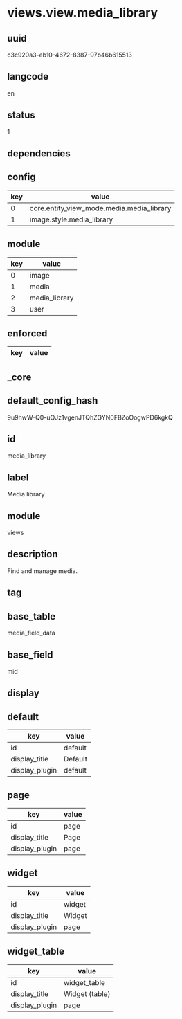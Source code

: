 # views.view.media_library

## uuid
c3c920a3-eb10-4672-8387-97b46b615513

## langcode
en

## status
1

## dependencies

## config
|key|value|
|-|-|
|0|core.entity_view_mode.media.media_library|
|1|image.style.media_library|


## module
|key|value|
|-|-|
|0|image|
|1|media|
|2|media_library|
|3|user|


## enforced
|key|value|
|-|-|


## _core

## default_config_hash
9u9hwW-Q0-uQJz1vgenJTQhZGYN0FBZoOogwPD6kgkQ

## id
media_library

## label
Media library

## module
views

## description
Find and manage media.

## tag


## base_table
media_field_data

## base_field
mid

## display

## default
|key|value|
|-|-|
|id|default|
|display_title|Default|
|display_plugin|default|


## page
|key|value|
|-|-|
|id|page|
|display_title|Page|
|display_plugin|page|


## widget
|key|value|
|-|-|
|id|widget|
|display_title|Widget|
|display_plugin|page|


## widget_table
|key|value|
|-|-|
|id|widget_table|
|display_title|Widget (table)|
|display_plugin|page|

